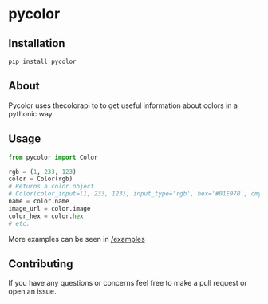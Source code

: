 # pycolor
## Installation
```pip install pycolor```

## About
Pycolor uses thecolorapi to to get useful information about colors in a pythonic way.
## Usage

```py
from pycolor import Color

rgb = (1, 233, 123)
color = Color(rgb)
# Returns a color object
# Color(color_input=(1, 233, 123), input_type='rgb', hex='#01E97B', cmyk='100, 0, 47, 9', name='Spring Green', hsl='152, 99, 46', xyz='42, 69, 57', image='https://singlecolorimage.com/get/01E97B/400x100.png', hsv='152, 100, 91', rgb='1, 233, 123')
name = color.name
image_url = color.image
color_hex = color.hex
# etc.
```
More examples can be seen in [/examples](/examples)
## Contributing

If you have any questions or concerns feel free to make a pull request or open an issue.



